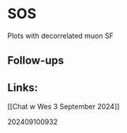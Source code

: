 
# SOS
Plots with decorrelated muon SF


## Follow-ups


## Links: 
[[Chat w Wes 3 September 2024]]


202409100932
